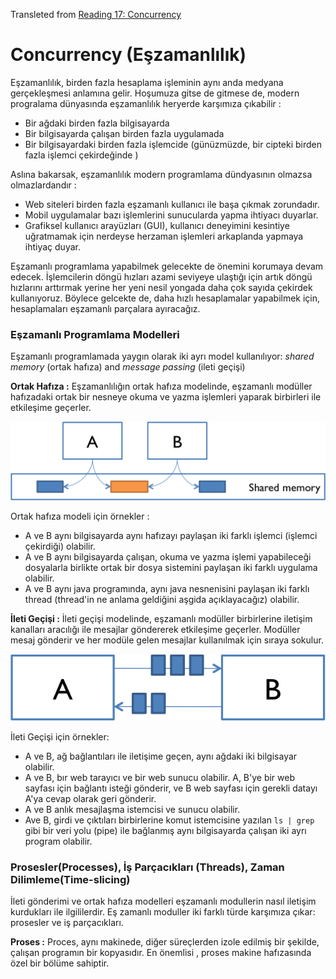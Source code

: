 
Transleted from [Reading 17: Concurrency](http://web.mit.edu/6.005/www/fa14/claşses/17-concurrency/)

# Concurrency (Eşzamanlılık)

Eşzamanlılık, birden fazla hesaplama işleminin aynı anda medyana gerçekleşmesi anlamına gelir. Hoşumuza gitse de gitmese de, modern progralama dünyasında eşzamanlılık heryerde karşımıza çıkabilir :

- Bir ağdaki birden fazla bilgisayarda
- Bir bilgisayarda çalışan birden fazla uygulamada
- Bir bilgisayardaki birden fazla işlemcide (günüzmüzde, bir cipteki birden fazla işlemci çekirdeğinde )

Aslına bakarsak, eşzamanlılık modern programlama dündyasının olmazsa olmazlardandır :

- Web siteleri birden fazla eşzamanlı kullanıcı ile başa çıkmak zorundadır.
- Mobil uygulamalar bazı işlemlerini sunucularda yapma ihtiyacı duyarlar.
- Grafiksel kullanıcı arayüzları (GUI), kullanıcı deneyimini kesintiye uğratmamak için nerdeyse herzaman işlemleri arkaplanda yapmaya ihtiyaç duyar.

Eşzamanlı programlama yapabilmek gelecekte de önemini korumaya devam edecek. İşlemcilerin döngü hızları azami seviyeye ulaştığı için artık döngü hızlarını arttırmak yerine
her yeni nesil yongada daha çok sayıda çekirdek kullanıyoruz. Böylece gelcekte de, daha hızlı hesaplamalar yapabilmek için, hesaplamaları eşzamanlı parçalara ayıracağız.

### Eşzamanlı Programlama Modelleri

Eşzamanlı programlamada yaygın olarak iki ayrı model kullanılıyor: *shared memory* (ortak hafıza) and *message passing* (ileti geçişi)

**Ortak Hafıza :** Eşzamanlılığın ortak hafıza modelinde, eşzamanlı modüller hafızadaki ortak bir nesneye okuma ve yazma işlemleri yaparak birbirleri ile etkileşime geçerler.

![Shared-Memory](shared-memory.png)

Ortak hafıza modeli için örnekler :

- A ve B aynı bilgisayarda aynı hafızayı paylaşan iki farklı işlemci (işlemci çekirdiği) olabilir.
- A ve B aynı bilgisayarda çalışan, okuma ve yazma işlemi yapabileceği dosyalarla birlikte ortak bir dosya sistemini paylaşan iki farklı uygulama olabilir.
- A ve B aynı java programında, aynı java nesnenisini paylaşan iki farklı thread (thread'in ne anlama geldiğini aşgida açıklayacağız) olabilir.

**İleti Geçişi :** İleti geçişi modelinde, eşzamanlı modüller birbirlerine iletişim kanalları aracılığı ile mesajlar  göndererek etkileşime geçerler. Modüller mesaj gönderir ve her modüle gelen mesajlar kullanılmak için sıraya sokulur.

![Message-Passing](message-passing.png)

İleti Geçişi için örnekler:

- A ve B, ağ bağlantıları ile iletişime geçen, aynı ağdaki iki bilgisayar olabilir.
- A ve B, bır web tarayıcı ve bir web sunucu olabilir. A, B'ye bir web sayfası için bağlantı isteği gönderir, ve B web sayfası için gerekli datayı A'ya cevap olarak geri gönderir.
- A ve B anlık mesajlaşma istemcisi ve sunucu olabilir.
- Ave B, girdi ve çıktıları birbirlerine komut istemcisine yazılan `ls | grep` gibi bir veri yolu (pipe) ile bağlanmış aynı bilgisayarda çalışan iki ayrı program olabilir. 

### Prosesler(Processes), İş Parçacıkları (Threads), Zaman Dilimleme(Time-slicing)

İleti gönderimi ve ortak hafıza modelleri eşzamanlı modullerin nasıl iletişim kurdukları ile ilgililerdir. Eş zamanlı moduller iki farklı türde karşımıza çıkar: prosesler ve iş parçacıkları.

**Proses :** Proces, aynı makinede, diğer süreçlerden izole edilmiş bir şekilde, çalışan programın bir kopyasıdır. En önemlisi , proses makine hafızasında özel bir bölüme sahiptir.
